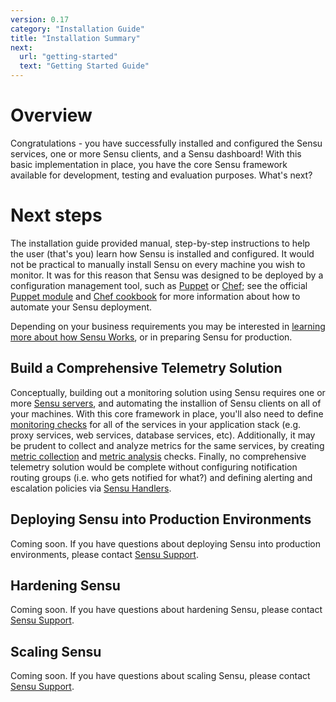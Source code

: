 ```yaml
---
version: 0.17
category: "Installation Guide"
title: "Installation Summary"
next:
  url: "getting-started"
  text: "Getting Started Guide"
---
```


# Overview

Congratulations - you have successfully installed and configured the Sensu services, one or more Sensu clients, and a Sensu dashboard! With this basic implementation in place, you have the core Sensu framework available for development, testing and evaluation purposes. What's next?

# Next steps

The installation guide provided manual, step-by-step instructions to help the user (that's you) learn how Sensu is installed and configured. It would not be practical to manually install Sensu on every machine you wish to monitor. It was for this reason that Sensu was designed to be deployed by a configuration management tool, such as [Puppet](http://puppetlabs.com) or [Chef](http://chef.io); see the official [Puppet module](https://github.com/sensu/sensu-puppet) and [Chef cookbook](https://github.com/sensu/sensu-chef) for more information about how to automate your Sensu deployment.

Depending on your business requirements you may be interested in [learning more about how Sensu Works](getting-started), or in preparing Sensu for production.

## Build a Comprehensive Telemetry Solution

Conceptually, building out a monitoring solution using Sensu requires one or more [Sensu servers](#scaling-sensu), and automating the installion of Sensu clients on all of your machines. With this core framework in place, you'll also need to define [monitoring checks](getting-started-with-checks) for all of the services in your application stack (e.g. proxy services, web services, database services, etc). Additionally, it may be prudent to collect and analyze metrics for the same services, by creating [metric collection](getting-started-with-checks#create-a-metric-collection-check) and [metric analysis](getting-started-with-checks#create-a-metric-analysis-check) checks. Finally, no comprehensive telemetry solution would be complete without configuring notification routing groups (i.e. who gets notified for what?) and defining alerting and escalation policies via [Sensu Handlers](getting-started-with-handlers).

## Deploying Sensu into Production Environments

Coming soon. If you have questions about deploying Sensu into production environments, please contact [Sensu Support](https://helpdesk.sensuapp.com).

## Hardening Sensu

Coming soon. If you have questions about hardening Sensu, please contact [Sensu Support](https://helpdesk.sensuapp.com).

## Scaling Sensu

Coming soon. If you have questions about scaling Sensu, please contact [Sensu Support](https://helpdesk.sensuapp.com).
